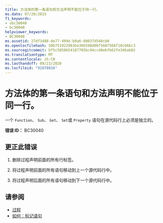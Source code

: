 ```yaml
---
title: 方法体的第一条语句和方法声明不能位于同一行。
ms.date: 07/20/2015
f1_keywords:
- vbc30040
- bc30040
helpviewer_keywords:
- BC30040
ms.assetid: 27df3488-de77-499d-b9a6-08037d540cb0
ms.openlocfilehash: 50b751922983be30b598d06f5607566f10c66bc3
ms.sourcegitcommit: bf5c5850654187705bc94cc40ebfb62fe346ab02
ms.translationtype: MT
ms.contentlocale: zh-CN
ms.lasthandoff: 09/23/2020
ms.locfileid: "91078016"
---
```

# <a name="first-statement-of-a-method-body-cannot-be-on-the-same-line-as-the-method-declaration"></a>方法体的第一条语句和方法声明不能位于同一行。

一个 `Function`、 `Sub`、 `Get`、 `Set`或 `Property` 语句在源代码行上必须是独立的。  
  
 **错误 ID：** BC30040  
  
## <a name="to-correct-this-error"></a>更正此错误  
  
1. 删除过程声明前面的所有行标签。  
  
2. 将过程声明前面的所有语句移动到上一个源代码行中。  
  
3. 将过程声明后面的所有语句移动到下一个源代码行中。  
  
## <a name="see-also"></a>请参阅

- [过程](../programming-guide/language-features/procedures/index.md)
- [如何：标记语句](../programming-guide/program-structure/how-to-label-statements.md)
